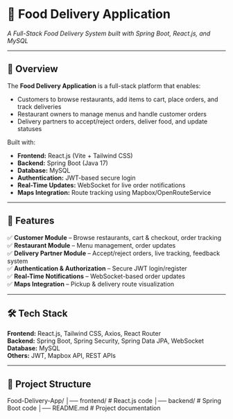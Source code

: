# 🍴 Food Delivery Application  
*A Full-Stack Food Delivery System built with Spring Boot, React.js, and MySQL*  

---

## 📌 Overview  
The **Food Delivery Application** is a full-stack platform that enables:  
- Customers to browse restaurants, add items to cart, place orders, and track deliveries  
- Restaurant owners to manage menus and handle customer orders  
- Delivery partners to accept/reject orders, deliver food, and update statuses  

Built with:  
- **Frontend:** React.js (Vite + Tailwind CSS)  
- **Backend:** Spring Boot (Java 17)  
- **Database:** MySQL  
- **Authentication:** JWT-based secure login  
- **Real-Time Updates:** WebSocket for live order notifications  
- **Maps Integration:** Route tracking using Mapbox/OpenRouteService  

---

## 🚀 Features  
✅ **Customer Module** – Browse restaurants, cart & checkout, order tracking  
✅ **Restaurant Module** – Menu management, order updates  
✅ **Delivery Partner Module** – Accept/reject orders, live tracking, feedback system  
✅ **Authentication & Authorization** – Secure JWT login/register  
✅ **Real-Time Notifications** – WebSocket-based order updates  
✅ **Maps Integration** – Pickup & delivery route visualization  

---

## 🛠️ Tech Stack  
**Frontend:** React.js, Tailwind CSS, Axios, React Router  
**Backend:** Spring Boot, Spring Security, Spring Data JPA, WebSocket  
**Database:** MySQL  
**Others:** JWT, Mapbox API, REST APIs  

---

## 📂 Project Structure  
Food-Delivery-App/
│── frontend/ # React.js code
│── backend/ # Spring Boot code
│── README.md # Project documentation
